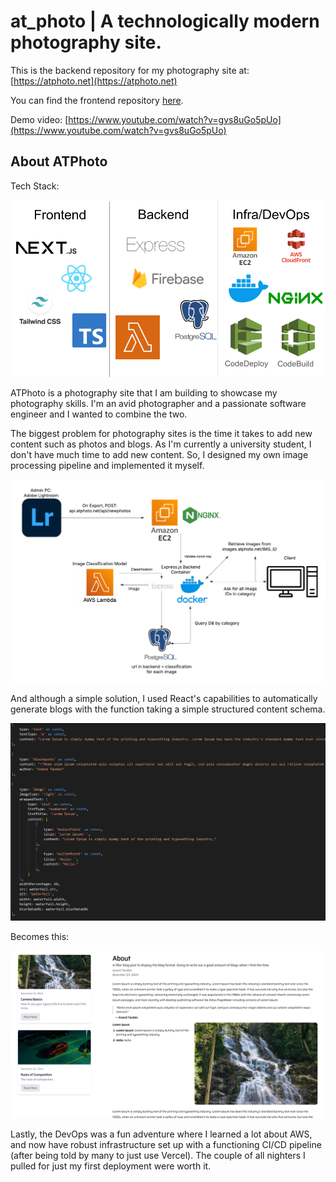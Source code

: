 # at_photo | A technologically modern photography site.

This is the backend repository for my photography site at: [https://atphoto.net](https://atphoto.net)

You can find the frontend repository [here](https://github.com/m3di0cre3/at_photo_frontend).

Demo video: [https://www.youtube.com/watch?v=gvs8uGo5pUo](https://www.youtube.com/watch?v=gvs8uGo5pUo)

## About ATPhoto

Tech Stack:

![image](readmeImgs/ATPhotoTechStack.png)


ATPhoto is a photography site that I am building to showcase my photography skills. I'm an avid photographer and a passionate software engineer and I wanted to combine the two.

The biggest problem for photography sites is the time it takes to add new content such as photos and blogs. As I'm currently a university student, I don't have much time to add new content. So, I designed my own image processing pipeline and implemented it myself.

![image](readmeImgs/ATPhotoImageClassificationPipeline.png)

And although a simple solution, I used React's capabilities to automatically generate blogs with the function taking a simple structured content schema.

![image](readmeImgs/blogComponentsSS.png)

Becomes this:

![image](readmeImgs/blogSS.png)


Lastly, the DevOps was a fun adventure where I learned a lot about AWS, and now have robust infrastructure set up with a functioning CI/CD pipeline (after being told by many to just use Vercel). The couple of all nighters I pulled for just my first deployment were worth it.










